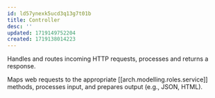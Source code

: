 ```yaml
---
id: ld57ynexk5ucd3q13g7t01b
title: Controller
desc: ''
updated: 1719149752204
created: 1719138014223
---
```


Handles and routes incoming HTTP requests, processes and returns a response.

Maps web requests to the appropriate [[arch.modelling.roles.service]] methods, processes input, and prepares output (e.g., JSON, HTML).